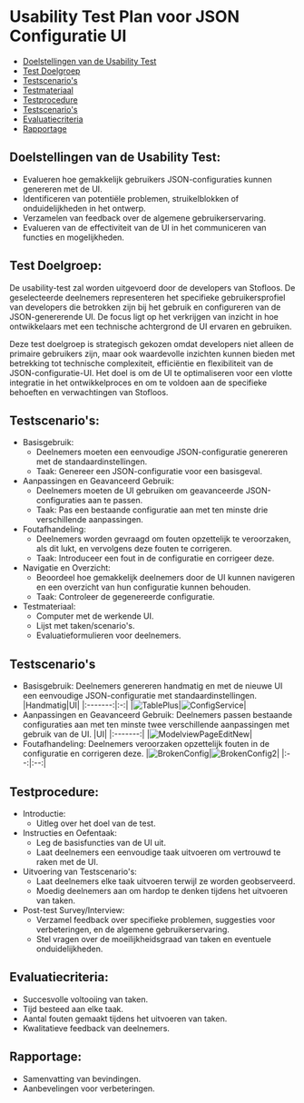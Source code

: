 # Usability Test Plan voor JSON Configuratie UI

- [Doelstellingen van de Usability Test](#doelstellingen-van-de-usability-test)
- [Test Doelgroep](#test-doelgroep)
- [Testscenario's](#testscenarios)
- [Testmateriaal](#Testmateriaal)
- [Testprocedure](#Testprocedure)
- [Testscenario's](#testscenarios)
- [Evaluatiecriteria](#evaluatiecriteria)
- [Rapportage](#rapportage)

## Doelstellingen van de Usability Test:
- Evalueren hoe gemakkelijk gebruikers JSON-configuraties kunnen genereren met de UI.
- Identificeren van potentiële problemen, struikelblokken of onduidelijkheden in het ontwerp.
- Verzamelen van feedback over de algemene gebruikerservaring.
- Evalueren van de effectiviteit van de UI in het communiceren van functies en mogelijkheden.

## Test Doelgroep:
De usability-test zal worden uitgevoerd door de developers van Stofloos. De geselecteerde deelnemers representeren het specifieke gebruikersprofiel van developers die betrokken zijn bij het
gebruik en configureren van de JSON-genererende UI. De focus ligt op het verkrijgen van inzicht in hoe ontwikkelaars met een technische achtergrond de UI ervaren en gebruiken.

Deze test doelgroep is strategisch gekozen omdat developers niet alleen de primaire gebruikers zijn, maar ook waardevolle inzichten kunnen bieden met betrekking tot technische complexiteit,
efficiëntie en flexibiliteit van de JSON-configuratie-UI. Het doel is om de UI te optimaliseren voor een vlotte integratie in het ontwikkelproces en om te voldoen aan de specifieke behoeften en verwachtingen van Stofloos.

## Testscenario's:
- Basisgebruik:
  - Deelnemers moeten een eenvoudige JSON-configuratie genereren met de standaardinstellingen.
  - Taak: Genereer een JSON-configuratie voor een basisgeval.
- Aanpassingen en Geavanceerd Gebruik:
  - Deelnemers moeten de UI gebruiken om geavanceerde JSON-configuraties aan te passen.
  - Taak: Pas een bestaande configuratie aan met ten minste drie verschillende aanpassingen.
- Foutafhandeling:
  - Deelnemers worden gevraagd om fouten opzettelijk te veroorzaken, als dit lukt, en vervolgens deze fouten te corrigeren.
  - Taak: Introduceer een fout in de configuratie en corrigeer deze.
- Navigatie en Overzicht:
  - Beoordeel hoe gemakkelijk deelnemers door de UI kunnen navigeren en een overzicht van hun configuratie kunnen behouden.
  - Taak: Controleer de gegenereerde configuratie.
- Testmateriaal:
  - Computer met de werkende UI.
  - Lijst met taken/scenario's.
  - Evaluatieformulieren voor deelnemers.

## Testscenario's
- Basisgebruik:
  Deelnemers genereren handmatig en met de nieuwe UI een eenvoudige JSON-configuratie met standaardinstellingen.
  |Handmatig|UI|
  |:-------:|:-:|
  |![TablePlus](https://github.com/Timsel1/PortfolioS5/assets/90602424/1d670dd0-6594-411d-a4e4-da70f3a4596a)|![ConfigService](https://github.com/Timsel1/PortfolioS5/assets/90602424/ead84b96-c292-4425-ae1d-b5e0420f2e8c)|
- Aanpassingen en Geavanceerd Gebruik:
  Deelnemers passen bestaande configuraties aan met ten minste twee verschillende aanpassingen met gebruik van de UI.
  |UI|
  |:-------:|
  |![ModelviewPageEditNew](https://github.com/Timsel1/PortfolioS5/assets/90602424/865430bf-60ab-4c22-9a4f-61b96ba4fa1c)|
- Foutafhandeling:
  Deelnemers veroorzaken opzettelijk fouten in de configuratie en corrigeren deze.
  |![BrokenConfig](https://github.com/Timsel1/PortfolioS5/assets/90602424/b691f570-0d14-49b4-b3e1-093edf4909d5)|![BrokenConfig2](https://github.com/Timsel1/PortfolioS5/assets/90602424/e513aa70-9551-4205-b0f9-31e119d7e4d3)|
  |:--:|:--:|
  
## Testprocedure:
- Introductie:
  - Uitleg over het doel van de test.
- Instructies en Oefentaak:
  - Leg de basisfuncties van de UI uit.
  - Laat deelnemers een eenvoudige taak uitvoeren om vertrouwd te raken met de UI.
- Uitvoering van Testscenario's:
  - Laat deelnemers elke taak uitvoeren terwijl ze worden geobserveerd.
  - Moedig deelnemers aan om hardop te denken tijdens het uitvoeren van taken.
- Post-test Survey/Interview:
  - Verzamel feedback over specifieke problemen, suggesties voor verbeteringen, en de algemene gebruikerservaring.
  - Stel vragen over de moeilijkheidsgraad van taken en eventuele onduidelijkheden.

## Evaluatiecriteria:
- Succesvolle voltooiing van taken.
- Tijd besteed aan elke taak.
- Aantal fouten gemaakt tijdens het uitvoeren van taken.
- Kwalitatieve feedback van deelnemers.

## Rapportage:
- Samenvatting van bevindingen.
- Aanbevelingen voor verbeteringen.
